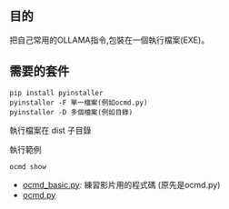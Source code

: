 ## 目的
把自己常用的OLLAMA指令,包裝在一個執行檔案(EXE)。

## 需要的套件
```
pip install pyinstaller
pyinstaller -F 單一檔案(例如ocmd.py)
pyinstaller -D 多個檔案(例如目錄)
```

執行檔案在 dist 子目錄

執行範例
```
ocmd show
```

- [ocmd_basic.py](./ocmd_basic.py): 練習影片用的程式碼 (原先是ocmd.py)
- [ocmd.py](./ocmd.py)


